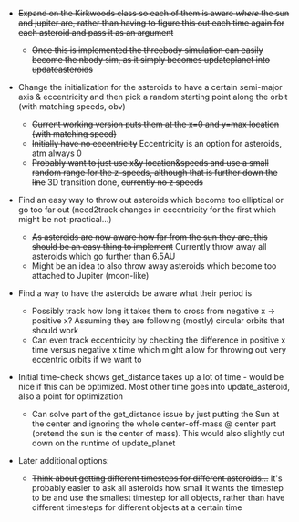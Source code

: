 * ~~Expand on the Kirkwoods class so each of them is aware *where* the sun and jupiter are, rather than having to figure this out each time again for each asteroid and pass it as an argument~~
  - ~~Once this is implemented the threebody simulation can easily become the nbody sim, as it simply becomes updateplanet into updateasteroids~~

* Change the initialization for the asteroids to have a certain semi-major axis & eccentricity and then pick a random starting point along the orbit (with matching speeds, obv)
  - ~~Current working version puts them at the x=0 and y=max location (with matching speed)~~
  - ~~Initially have no eccentricity~~ Eccentricity is an option for asteroids, atm always 0
  - ~~Probably want to just use x&y location&speeds and use a small random range for the z-speeds, although that is further down the line~~ 3D transition done, ~~currently no z speeds~~
    
* Find an easy way to throw out asteroids which become too elliptical or go too far out (need2track changes in eccentricity for the first which might be not-practical...)
  - ~~As asteroids are now aware how far from the sun they are, this should be an easy thing to implement~~ Currently throw away all asteroids which go further than 6.5AU
  - Might be an idea to also throw away asteroids which become too attached to Jupiter (moon-like)

* Find a way to have the asteroids be aware what their period is
  - Possibly track how long it takes them to cross from negative x -> positive x? Assuming they are following (mostly) circular orbits that should work
  - Can even track eccentricity by checking the difference in positive x time versus negative x time which might allow for throwing out very eccentric orbits if we want to

* Initial time-check shows get_distance takes up a lot of time - would be nice if this can be optimized. Most other time goes into update_asteroid, also a point for optimization
  - Can solve part of the get_distance issue by just putting the Sun at the center and ignoring the whole center-off-mass @ center part (pretend the sun is the center of mass). This would also slightly cut down on the runtime of update_planet

* Later additional options:
  - ~~Think about getting different timesteps for different asteroids...~~ It's probably easier to ask all asteroids how small it wants the timestep to be and use the smallest timestep for all objects, rather than have different timesteps for different objects at a certain time
